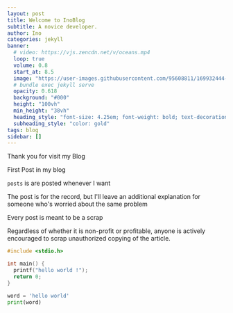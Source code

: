 ```yaml
---
layout: post
title: Welcome to InoBlog
subtitle: A novice developer.
author: Ino
categories: jekyll
banner:
  # video: https://vjs.zencdn.net/v/oceans.mp4
  loop: true
  volume: 0.8
  start_at: 8.5
  image: "https://user-images.githubusercontent.com/95608811/169932444-32124c9a-4013-4864-acf7-59a3db654886.png"
  # bundle exec jekyll serve
  opacity: 0.618
  background: "#000"
  height: "100vh"
  min_height: "38vh"
  heading_style: "font-size: 4.25em; font-weight: bold; text-decoration: underline"
  subheading_style: "color: gold"
tags: blog
sidebar: []
---
```

Thank you for visit my Blog

First Post in my blog

`posts` is are posted whenever I want

The post is for the record, but I'll leave an additional explanation for someone who's worried about the same problem

Every post is meant to be a scrap

Regardless of whether it is non-profit or profitable, anyone is actively encouraged to scrap unauthorized copying of the article.



```c
#include <stdio.h>

int main() {
  printf("hello world !");
  return 0;
}
```

```python
word = 'hello world'
print(word)
```
